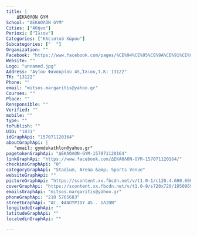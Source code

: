 ```yaml
---
title: |
    ΔΕΚΑΘΛΟΝ GYM
School: "ΔΕΚΑΘΛΟΝ GYM"
Cities: ["Αθήνα"]
Perioxi: ["Ίλιον"]
Categories: ["Κλειστού Χώρου"]
Subcategories: ["  "]
Organization: ""
Facebook: "https://www.facebook.com/pages/%CE%94%CE%95%CE%9A%CE%91%CE%98%CE%9B%CE%9F%CE%9D-GYM/157071120164?fref=ts"
Website: ""
Logo: "unnamed.jpg"
Address: "Αγίου Φανουρίου 45,Ίλιον,Τ.Κ: 13122"
TK: "13122"
Phone: ""
email: "mitsos.margaritis@yahoo.gr"
Courses: ""
Place: ""
Rensponsible: ""
Verified: ""
mobile: ""
type: ""
toPublish: ""
UID: "1031"
idGraphApi: "157071120164"
aboutGraphApi: | 
   "email: gymdekathlon@yahoo.gr"
pagetokenGraphApi: "ΔΕΚΑΘΛΟΝ-GYM-157071120164"
linkGraphApi: "https://www.facebook.com/ΔΕΚΑΘΛΟΝ-GYM-157071120164/"
checkinsGraphApi: "0"
categoryGraphApi: "Stadium, Arena &amp; Sports Venue"
websiteGraphApi: ""
pictureGraphApi: "https://scontent.xx.fbcdn.net/v/t1.0-1/c120.4.600.600/s50x50/1175077_10153238144790165_989413365_n.jpg?oh=f43f774b8f7c81dd6dca95799f5f3791&amp;oe=5B4B013F"
coverGraphApi: "https://scontent.xx.fbcdn.net/v/t1.0-9/s720x720/10509692_10154344362280165_4673105477126863178_n.jpg?oh=02287cc7f21d997bbe516f07b1caa31f&amp;oe=5B4D453B"
emailsGraphApi: "mitsos.margaritis@yahoo.gr"
phoneGraphApi: "210 5765683"
streetGraphApi: "ΑΓ. ΦΑΝΟΥΡΙΟΥ 45 . ΙΛΙΟΝ"
longitudeGraphApi: ""
latitudeGraphApi: ""
locatedinGraphApi: ""

---
```




